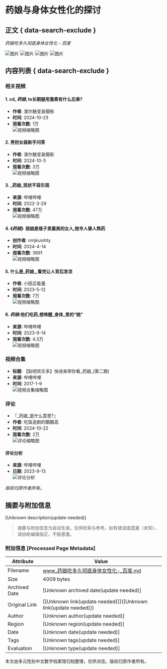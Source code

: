 # 药娘与身体女性化的探讨

## 正文 { data-search-exclude }


_药娘吃多久彻底身体女性化 - 百度_

![图片](https://psstatic.cdn.bcebos.com/basics/wise_global/searchbox/1_1726315824000.png)
![图片](https://psstatic.cdn.bcebos.com/basics/wise_global/searchbox/3_1726311380000.png)
![图片](https://psstatic.cdn.bcebos.com/basics/wise_global/searchbox/2_1726310931000.png)
![图片](https://psstatic.cdn.bcebos.com/basics/wise_global/searchbox/1_1726315824000.png)

## 内容列表 { data-search-exclude }

### 相关视频

#### 1. cd, _药娘_, ts长期服用激素有什么后果?
- **作者**: 澳尔魅变装摄影  
- **时间**: 2024-10-23  
- **观看次数**: 1万  
![视频缩略图](https://t15.baidu.com/it/u=3645883669,3849269293&fm=225&app=113&size=f585,784&n=0&f=JPEG&fmt=auto?s=52184C22563C5F881451EAC60300C0BD&sec=1737651600&t=b82153d223ca3cce0df770afd7ab0180)  

#### 2. 男扮女装新手问答
- **作者**: 澳尔魅变装摄影  
- **时间**: 2024-10-3  
- **观看次数**: 3万  
![视频缩略图](https://t15.baidu.com/it/u=3591669897,552232765&fm=254&app=121&size=f585,784&n=0&f=JPEG&fmt=auto?s=54231275CA82576410917FAB0300A004&sec=1737651600&t=870dad67f6a92c01c99a4345cfc85db3)  

#### 3. _药娘_现状不容乐观
- **来源**: 哔哩哔哩  
- **时间**: 2022-3-29  
- **观看次数**: 47万  
![视频缩略图](https://t15.baidu.com/it/u=1381889112,610980112&fm=254&app=124&size=f585,784&n=0&f=JPEG&fmt=auto?s=FF80ED0510713F9A20386DA3030070A2&sec=1737651600&t=769f56feaaecd8c166e310115a5cb348)

#### 4. 《_药娘_》我娘是巷子里最美的女人,她专人替人熬药
- **创作者**: nmjkuiohty  
- **时间**: 2024-4-14  
- **观看次数**: 3691  
![视频缩略图](https://t15.baidu.com/it/u=3325855414,4272710029&fm=225&app=113&size=f585,329&n=0&f=JPEG&fmt=auto?s=419913D79A8930D29129093503005063&sec=1737651600&t=3c41e6e697bde04c52495b87cd0996c1)

#### 5. 什么是_药娘_,看完让人背后发凉
- **作者**: 小田正能量  
- **时间**: 2023-5-12  
- **观看次数**: 7万  
![视频缩略图](https://t15.baidu.com/it/u=3629163851,4224469414&fm=220&app=103&size=f585,329&n=0&f=JPEG&fmt=auto?sec=1737651600&t=e65d5d8ad9d586dd5ec53ec3eb244b5d)

#### 6. _药娘_:他们吃药,想唤醒_身体_里的“她"
- **来源**: 哔哩哔哩  
- **时间**: 2023-9-14  
- **观看次数**: 4.3万  
![视频缩略图](https://t15.baidu.com/it/u=12746564408988897683,10408175433875544980&fm=3008&app=3011&size=f462,261&n=0&f=JPEG&fmt=auto?sec=1737651600&t=98dd95adb304bf10d01c03c3312de022)

### 视频合集
- **标题**: 【贴吧欢乐多】快进来带你看_药娘_(第二期)  
- **来源**: 哔哩哔哩  
- **时间**: 2017-1-9  
![视频合集缩略图](https://t13.baidu.com/it/u=500172848,1054356139&fm=225&app=113&size=f585,329&n=0&f=JPEG&fmt=auto?s=DB91F1A212E084EF1401E18C03009086&sec=1737651600&t=6e999eed859473301aacdc421ec499c0)  

### 评论
- 『_药娘_是什么意思?』  
- **作者**: 吃饭追剧的酷酷高  
- **时间**: 2024-10-22  
- **观看次数**: 2万  
![评论缩略图](https://t13.baidu.com/it/u=2379807692,3776478545&fm=225&app=113&size=f585,329&n=0&f=JPEG&fmt=auto?s=64101C9A1065930D67A8A1F703001021&sec=1737651600&t=c52af96382c11993537e06abf143b82c)

#### 评论分析
- **来源**: 哔哩哔哩  
- **日期**: 2023-9-13  
![评论分析](https://t13.baidu.com/it/u=500172848,1054356139&fm=225&app=113&size=f585,329&n=0&f=JPEG&fmt=auto?s=DB91F1A212E084EF1401E18C03009086&sec=1737651600&t=6e999eed859473301aacdc421ec499c0)

_版权归原作者所有。_
<!-- tcd_original_link https://www.baidu.com/sf/vsearch?pd=video&tn=vsearch&from=1086k&src=https%3A%2F%2Fm.baidu.com%2Fsf%3Fpd%3Dvideo%26word%3D%E8%8D%AF%E5%A8%98%E5%90%83%E5%A4%9A%E4%B9%85%E5%BD%BB%E5%BA%95%E8%BA%AB%E4%BD%93%E5%A5%B3%E6%80%A7%E5%8C%96%26tn%3Dvsearch%26sa%3Dvs_rs_video%26lid%3D10402248648411364906%26ms%3D1%26atn%3Dindex&sa=vs_rs_video&word=%E8%8D%AF%E5%A8%98%E5%90%83%E5%A4%9A%E4%B9%85%E5%BD%BB%E5%BA%95%E8%BA%AB%E4%BD%93%E5%A5%B3%E6%80%A7%E5%8C%96&atn=index&ms=1&rsf=undefined -->


## 摘要与附加信息

<!-- tcd_abstract -->
[Unknown description(update needed)]
<!-- tcd_abstract_end -->

> 摘要与附加信息为自动生成，仅供检索与参考。如有错误或遗漏（未知），请协助编辑指正，不胜感激。

### 附加信息 [Processed Page Metadata]

| Attribute       | Value                                  |
|-----------------|----------------------------------------|
| Filename        | www_药娘吃多久彻底身体女性化-_百度.md                             |
| Size            | 4009 bytes                           |
| Archived Date   | [Unknown archived date(update needed)]                             |
| Original Link   | [[Unknown link(update needed)]]([Unknown link(update needed)])                       |
| Author          | [Unknown author(update needed)]                               |
| Region          | [Unknown region(update needed)]                               |
| Date            | [Unknown date(update needed)]                                 |
| Tags            | [Unknown tags(update needed)]                                 |
| Evaluation            | [Unknown type(update needed)]                                 |
<!-- tcd_table_end -->

本文由多元性别中文数字档案馆归档整理，仅供浏览。版权归原作者所有。
